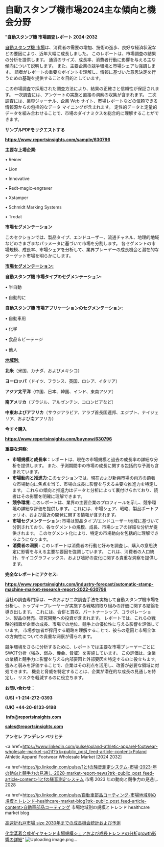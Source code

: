 # 自動スタンプ機市場2024主な傾向と機会分野

"<strong>自動スタンプ機 市場調査レポート 2024-2032</strong>

<a href=https://www.reportsinsights.com/sample/630796>自動スタンプ機 市場</a>は、消費者の需要の増加、技術の進歩、良好な経済状況などの要因により、近年大幅に成長しました。 このレポートは、市場調査の結果の分析を提供します。 通貨のサイズ、成長率、消費者行動に影響を与える主な傾向について説明します。 また、主要企業の競争環境と市場シェアも強調します。 読者がレポートの重要なポイントを理解し、情報に基づいた意思決定を行うための基礎を提供することを目的としています。

この市場調査で採用された調査方法により、結果の正確さと信頼性が保証されます。 一次調査には、アンケートの実施と直接の洞察の収集が含まれます。 二次調査には、業界ジャーナル、企業 Web サイト、市場レポートなどの信頼できる情報源からの包括的なデータ マイニングが含まれます。 定性的データと定量的データを組み合わせることで、市場のダイナミクスを総合的に理解することができます。

<strong><b>サンプルPDFをリクエストする</b></strong>

<a href=https://www.reportsinsights.com/sample/630796><strong><u>https://www.reportsinsights.com/sample/630796</u></strong></a>

<strong>主要な上場企業:</strong>

• Reiner

• Lion

• Innovative

• Redt-magic-engraver

• Xstamper

• Schmidt Marking Systems

• Trodat

<strong>市場セグメンテーション</strong>

このセクションでは、製品タイプ、エンドユーザー、流通チャネル、地理的地域などのさまざまなパラメータに基づいて市場を分割します。 各セグメントの市場規模、成長率、市場シェアを分析して、業界プレーヤーの成長機会と潜在的なターゲット市場を明らかにします。

<strong><u>市場セグメンテーション</u></strong><strong><u>:</u></strong>

<strong>自動スタンプ機 市場タイプのセグメンテーション:</strong>

• 半自動

• 自動的に

<strong>自動スタンプ機 市場アプリケーションのセグメンテーション:</strong>

• 自動車用

• 化学

• 食品＆ビーテージ

• 他人

<strong><u>地域別</u></strong><strong><u>:</u></strong>

<strong>北米</strong>（米国、カナダ、およびメキシコ）

<strong>ヨーロッパ</strong>（ドイツ、フランス、英国、ロシア、イタリア）

<strong>アジア太平洋</strong>（中国、日本、韓国、インド、東南アジア）

<strong>南アメリカ</strong>（ブラジル、アルゼンチン、コロンビアなど）

<strong>中東およびアフリカ</strong>（サウジアラビア、アラブ首長国連邦、エジプト、ナイジェリア、および南アフリカ）

<strong>今すぐ購入</strong>

<a href=https://www.reportsinsights.com/buynow/630796><strong><u>https://www.reportsinsights.com/buynow/630796</u></strong></a>

<strong>重要な洞察:</strong>
<ul>
  <li><strong>市場規模と成長率：</strong>レポートは、現在の市場規模と過去の成長率の詳細な分析を提供します。 また、予測期間中の市場の成長に関する包括的な予測も含まれています。</li>
  <li><strong>市場動向と推進力:</strong>このセクションでは、現在および新興市場の両方の顕著な市場動向に焦点を当て、市場の成長に影響を与える主要な推進力を特定します。 これらの傾向と推進力はデータと分析によって裏付けられており、読者はその影響を明確に理解できます。</li>
  <li><strong>競争環境</strong>: このレポートは、業界の主要企業のプロフィールを示し、競争環境の詳細な評価を提供します。 これには、市場シェア、戦略、製品ポートフォリオ、および最近の開発に関する情報が含まれます。</li>
  <li><strong>市場セグメンテーション: </strong>市場は製品タイプ/エンドユーザー/地域に基づいて分割されており、各セグメントの規模、成長、市場シェアの詳細な分析が提供されます。 このセグメント化により、特定の市場動向を包括的に理解できるようになります。</li>
  <li><strong>消費者の洞察 : </strong>このレポートは消費者の行動と好みを調査し、購入の意思決定に影響を与える主要な要因を強調しています。 これは、消費者の人口統計、サイコグラフィックス、および嗜好の変化に関する貴重な洞察を提供します。</li>
</ul>
<strong>完全なレポートにアクセス:</strong>

<a href=https://www.reportsinsights.com/industry-forecast/automatic-stamp-machine-market-research-report-2022-630796><strong><u><b>https://www.reportsinsights.com/industry-forecast/automatic-stamp-machine-market-research-report-2022-630796</b></u></strong></a>

当社の調査専門家は、一次および二次調査手法を実施して自動スタンプ機市場を分析し、トップキープレーヤーが実施する戦略的取り組みの評価に関する結論を導き出します。 これには、合併と買収、パートナーシップ、コラボレーション、製品の発売、研究開発への投資が含まれます。 レポートでは、これらの戦略的措置が企業の成長、市場での地位、競争上の優位性に与える影響を評価しています。 市場参加者が採用する戦略を理解することで、彼らの意図と市場全体の方向性についての貴重な洞察が得られます。

競争環境をさらに分析するために、レポートでは主要な市場プレーヤーごとにSWOT分析（強み、弱み、機会、脅威）を実施しています。 この評価は、企業の業績と競争力に影響を与える内部要因と外部要因を特定するのに役立ちます。 強みと弱みを評価することで、企業はその利点を活用し、改善が必要な領域に対処できます。 機会と脅威を特定することは、企業が潜在的な成長の見通しを特定し、リスクを軽減するのに役立ちます。

<strong>お問い合わせ：</strong>

<strong>(US) +1-214-272-0393</strong>

<strong>(UK) +44-20-8133-9198</strong>

<strong> </strong><a href=info@reportsinsights.com><strong><u>info@reportsinsights.com</u></strong></a>

<a href=sales@reportsinsights.com><strong><u>sales@reportsinsights.com</u></strong></a>

<strong>アンセレ アンデレン ベリヒテ</strong>

<a href=https://www.linkedin.com/pulse/poland-athletic-apparel-footwear-wholesale-market-so2jf?trk=public_post_feed-article-content>Poland Athletic Apparel Footwear Wholesale Market [2024 2032]</a>

<a href=https://jp.linkedin.com/pulse/1とfの騒音測定システム-市場-2023-年の動向と競争力の見通し-2028-market-report-news?trk=public_post_feed-article-content>1とfの騒音測定システム 市場 2023 年の動向と競争力の見通し 2028</a>

<a href=https://jp.linkedin.com/pulse/自動車部品コーティング-市場地域別の規模とトレンド-healthcare-market-blog?trk=public_post_feed-article-content>自動車部品コーティング 市場地域別の規模とトレンド healthcare market blog</a>

<a href=https://www.linkedin.com/pulse/高速折れ戸市場-size-2030年までの成長機会統計および予測-reportsinsights-pvt-ltd-y1scf/>高速折れ戸市場 size 2030年までの成長機会統計および予測</a>

<a href=https://www.linkedin.com/pulse/化学蒸着合成ダイヤモンド市場規模シェアおよび成長トレンドの分析growth影響の詳細-reportsinsights-pvt-ltd-jnqyf/>化学蒸着合成ダイヤモンド市場規模シェアおよび成長トレンドの分析growth影響の詳細</a>"
![Uploading image.png…]()
